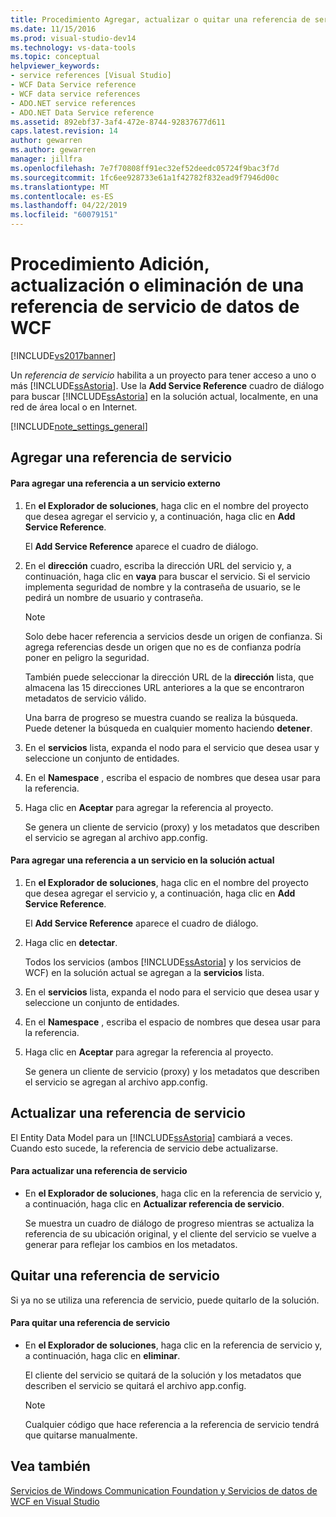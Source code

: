 ```yaml
---
title: Procedimiento Agregar, actualizar o quitar una referencia de servicio de datos WCF | Documentos de Microsoft
ms.date: 11/15/2016
ms.prod: visual-studio-dev14
ms.technology: vs-data-tools
ms.topic: conceptual
helpviewer_keywords:
- service references [Visual Studio]
- WCF Data Service reference
- WCF data service references
- ADO.NET service references
- ADO.NET Data Service reference
ms.assetid: 892ebf37-3af4-472e-8744-92837677d611
caps.latest.revision: 14
author: gewarren
ms.author: gewarren
manager: jillfra
ms.openlocfilehash: 7e7f70808ff91ec32ef52deedc05724f9bac3f7d
ms.sourcegitcommit: 1fc6ee928733e61a1f42782f832ead9f7946d00c
ms.translationtype: MT
ms.contentlocale: es-ES
ms.lasthandoff: 04/22/2019
ms.locfileid: "60079151"
---
```

# <a name="how-to-add-update-or-remove-a-wcf-data-service-reference"></a>Procedimiento Adición, actualización o eliminación de una referencia de servicio de datos de WCF
[!INCLUDE[vs2017banner](../includes/vs2017banner.md)]

Un *referencia de servicio* habilita a un proyecto para tener acceso a uno o más [!INCLUDE[ssAstoria](../includes/ssastoria-md.md)]. Use la **Add Service Reference** cuadro de diálogo para buscar [!INCLUDE[ssAstoria](../includes/ssastoria-md.md)] en la solución actual, localmente, en una red de área local o en Internet.  
  
 [!INCLUDE[note_settings_general](../includes/note-settings-general-md.md)]  
  
## <a name="adding-a-service-reference"></a>Agregar una referencia de servicio  
  
#### <a name="to-add-a-reference-to-an-external-service"></a>Para agregar una referencia a un servicio externo  
  
1. En **el Explorador de soluciones**, haga clic en el nombre del proyecto que desea agregar el servicio y, a continuación, haga clic en **Add Service Reference**.  
  
     El **Add Service Reference** aparece el cuadro de diálogo.  
  
2. En el **dirección** cuadro, escriba la dirección URL del servicio y, a continuación, haga clic en **vaya** para buscar el servicio. Si el servicio implementa seguridad de nombre y la contraseña de usuario, se le pedirá un nombre de usuario y contraseña.  
  
    > [!NOTE]
    >  Solo debe hacer referencia a servicios desde un origen de confianza. Si agrega referencias desde un origen que no es de confianza podría poner en peligro la seguridad.  
  
     También puede seleccionar la dirección URL de la **dirección** lista, que almacena las 15 direcciones URL anteriores a la que se encontraron metadatos de servicio válido.  
  
     Una barra de progreso se muestra cuando se realiza la búsqueda. Puede detener la búsqueda en cualquier momento haciendo **detener**.  
  
3. En el **servicios** lista, expanda el nodo para el servicio que desea usar y seleccione un conjunto de entidades.  
  
4. En el **Namespace** , escriba el espacio de nombres que desea usar para la referencia.  
  
5. Haga clic en **Aceptar** para agregar la referencia al proyecto.  
  
     Se genera un cliente de servicio (proxy) y los metadatos que describen el servicio se agregan al archivo app.config.  
  
#### <a name="to-add-a-reference-to-a-service-in-the-current-solution"></a>Para agregar una referencia a un servicio en la solución actual  
  
1. En **el Explorador de soluciones**, haga clic en el nombre del proyecto que desea agregar el servicio y, a continuación, haga clic en **Add Service Reference**.  
  
     El **Add Service Reference** aparece el cuadro de diálogo.  
  
2. Haga clic en **detectar**.  
  
     Todos los servicios (ambos [!INCLUDE[ssAstoria](../includes/ssastoria-md.md)] y los servicios de WCF) en la solución actual se agregan a la **servicios** lista.  
  
3. En el **servicios** lista, expanda el nodo para el servicio que desea usar y seleccione un conjunto de entidades.  
  
4. En el **Namespace** , escriba el espacio de nombres que desea usar para la referencia.  
  
5. Haga clic en **Aceptar** para agregar la referencia al proyecto.  
  
     Se genera un cliente de servicio (proxy) y los metadatos que describen el servicio se agregan al archivo app.config.  
  
## <a name="updating-a-service-reference"></a>Actualizar una referencia de servicio  
 El Entity Data Model para un [!INCLUDE[ssAstoria](../includes/ssastoria-md.md)] cambiará a veces. Cuando esto sucede, la referencia de servicio debe actualizarse.  
  
#### <a name="to-update-a-service-reference"></a>Para actualizar una referencia de servicio  
  
- En **el Explorador de soluciones**, haga clic en la referencia de servicio y, a continuación, haga clic en **Actualizar referencia de servicio**.  
  
     Se muestra un cuadro de diálogo de progreso mientras se actualiza la referencia de su ubicación original, y el cliente del servicio se vuelve a generar para reflejar los cambios en los metadatos.  
  
## <a name="removing-a-service-reference"></a>Quitar una referencia de servicio  
 Si ya no se utiliza una referencia de servicio, puede quitarlo de la solución.  
  
#### <a name="to-remove-a-service-reference"></a>Para quitar una referencia de servicio  
  
- En **el Explorador de soluciones**, haga clic en la referencia de servicio y, a continuación, haga clic en **eliminar**.  
  
     El cliente del servicio se quitará de la solución y los metadatos que describen el servicio se quitará el archivo app.config.  
  
    > [!NOTE]
    >  Cualquier código que hace referencia a la referencia de servicio tendrá que quitarse manualmente.  
  
## <a name="see-also"></a>Vea también  
 [Servicios de Windows Communication Foundation y Servicios de datos de WCF en Visual Studio](../data-tools/windows-communication-foundation-services-and-wcf-data-services-in-visual-studio.md)
